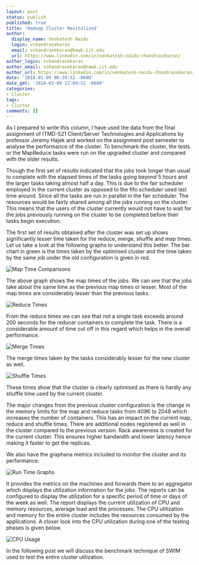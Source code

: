 ```yaml
---
layout: post
status: publish
published: true
title: 'Hadoop Cluster Revitalized'
author:
  display_name: Venkatesh Naidu
  login: vchandrasekaran
  email: vchandrasekaran@hawk.iit.edu
  url: https://www.linkedin.com/in/venkatesh-naidu-chandrasekaran/
author_login: vchandrasekaran
author_email: vchandrasekaran@hawk.iit.edu
author_url: https://www.linkedin.com/in/venkatesh-naidu-chandrasekaran/
date: '2018-01-09 06:39:52 -0600'
date_gmt: '2018-01-09 12:09:52 -0600'
categories:
- Cluster
tags: 
- Cluster
comments: []
---
```


As I prepared to write this column, I have used the data from the final assignment of ITMD-521 Client/Server Technologies and Applications by professor Jeremy Hajek and worked on the assignment post semester to analyse the performance of the cluster. To benchmark the cluster, the tests or the MapReduce tasks were run on the upgraded cluster and compared with the older results. 

Though the first set of results indicated that the jobs took longer than usual to complete with the elapsed times of the tasks going beyond 5 hours and the larger tasks taking almost half a day. This is due to the fair scheduler employed in the current cluster as opposed to the fifo scheduler used last time around. Since all the tasks are run in parallel in the fair scheduler. The resources would be fairly shared among all the jobs running on the cluster. This means that the users of the cluster currently would not have to wait for the jobs previously running on the cluster to be completed before their tasks begin execution. 

The first set of results obtained after the cluster was set up shows significantly lesser time taken for the reduce, merge, shuffle and map times. Let us take a look at the following graphs to understand this better. The bar chart in green is the times taken by the optimised cluster and the time taken by the same job under the old configuration is given in red. 

![*Map Time Comparisons*](/assets/2018/01/1.png)

The above graph shows the map times of the jobs. We can see that the jobs take about the same time as the previous map times or lesser. Most of the map times are considerably lesser than the previous tasks. 

![*Reduce Times*](/assets/2018/01/2.png)

From the reduce times we can see that not a single task exceeds around 200 seconds for the reducer containers to complete the task. There is a considerable amount of time cut off in this regard which helps in the overall performance. 

![*Merge Times*](/assets/2018/01/3.png)

The merge times taken by the tasks considerably lesser for the new cluster as well. 

![*Shuffle Times*](/assets/2018/01/4.png)

These times show that the cluster is clearly optimised as there is hardly any shuffle time used by the current cluster. 

The  major changes from the previous cluster configuration is the change in the memory limits for the map and reduce tasks from 4096 to 2048 which increases the number of containers. This has an impact on the current map, reduce and shuffle times. There are additional nodes registered as well in the cluster compared to the previous version. Rack awareness is created for the current cluster. This ensures higher bandwidth and lower latency hence making it faster to get the replicas. 

We also have the graphana metrics included to monitor the cluster and its performance. 

![*Run Time Graphs*](/assets/2018/01/graphana.PNG)

It provides the metrics on the machines and forwards them to an aggregator which displays the utilization information for the jobs. The reports can be configured to display the utilization for a specific period of time or days of the week as well. 
The report displays the current utilization of CPU and memory resources, average load and the processes. The CPU utilization and memory for the entire cluster includes the resources consumed by the applications. A closer look into the CPU utilization during one of the testing phases is given below. 

![*CPU Usage*](/assets/2018/01/graphana1.PNG)

In the following post we will discuss the benchmark technique of SWIM used to test the entire cluster utilization. 
